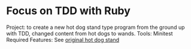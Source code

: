 # Focus on TDD with Ruby

Project: to create a new hot dog stand type program from the ground up with TDD, changed content from hot dogs to wands.
Tools: Minitest
Required Features: See [original hot dog stand](https://github.com/corinneling/ruby-and-hot-dogs)
